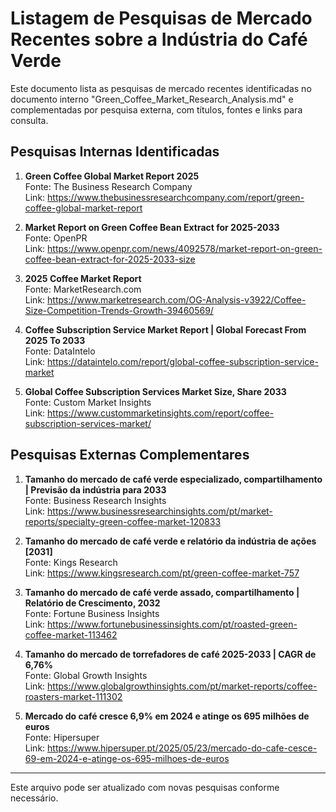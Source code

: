 # Listagem de Pesquisas de Mercado Recentes sobre a Indústria do Café Verde

Este documento lista as pesquisas de mercado recentes identificadas no documento interno "Green_Coffee_Market_Research_Analysis.md" e complementadas por pesquisa externa, com títulos, fontes e links para consulta.

## Pesquisas Internas Identificadas

1. **Green Coffee Global Market Report 2025**  
   Fonte: The Business Research Company  
   Link: https://www.thebusinessresearchcompany.com/report/green-coffee-global-market-report

2. **Market Report on Green Coffee Bean Extract for 2025-2033**  
   Fonte: OpenPR  
   Link: https://www.openpr.com/news/4092578/market-report-on-green-coffee-bean-extract-for-2025-2033-size

3. **2025 Coffee Market Report**  
   Fonte: MarketResearch.com  
   Link: https://www.marketresearch.com/OG-Analysis-v3922/Coffee-Size-Competition-Trends-Growth-39460569/

4. **Coffee Subscription Service Market Report | Global Forecast From 2025 To 2033**  
   Fonte: DataIntelo  
   Link: https://dataintelo.com/report/global-coffee-subscription-service-market

5. **Global Coffee Subscription Services Market Size, Share 2033**  
   Fonte: Custom Market Insights  
   Link: https://www.custommarketinsights.com/report/coffee-subscription-services-market/

## Pesquisas Externas Complementares

1. **Tamanho do mercado de café verde especializado, compartilhamento | Previsão da indústria para 2033**  
   Fonte: Business Research Insights  
   Link: https://www.businessresearchinsights.com/pt/market-reports/specialty-green-coffee-market-120833

2. **Tamanho do mercado de café verde e relatório da indústria de ações [2031]**  
   Fonte: Kings Research  
   Link: https://www.kingsresearch.com/pt/green-coffee-market-757

3. **Tamanho do mercado de café verde assado, compartilhamento | Relatório de Crescimento, 2032**  
   Fonte: Fortune Business Insights  
   Link: https://www.fortunebusinessinsights.com/pt/roasted-green-coffee-market-113462

4. **Tamanho do mercado de torrefadores de café 2025-2033 | CAGR de 6,76%**  
   Fonte: Global Growth Insights  
   Link: https://www.globalgrowthinsights.com/pt/market-reports/coffee-roasters-market-111302

5. **Mercado do café cresce 6,9% em 2024 e atinge os 695 milhões de euros**  
   Fonte: Hipersuper  
   Link: https://www.hipersuper.pt/2025/05/23/mercado-do-cafe-cesce-69-em-2024-e-atinge-os-695-milhoes-de-euros

---

Este arquivo pode ser atualizado com novas pesquisas conforme necessário.
